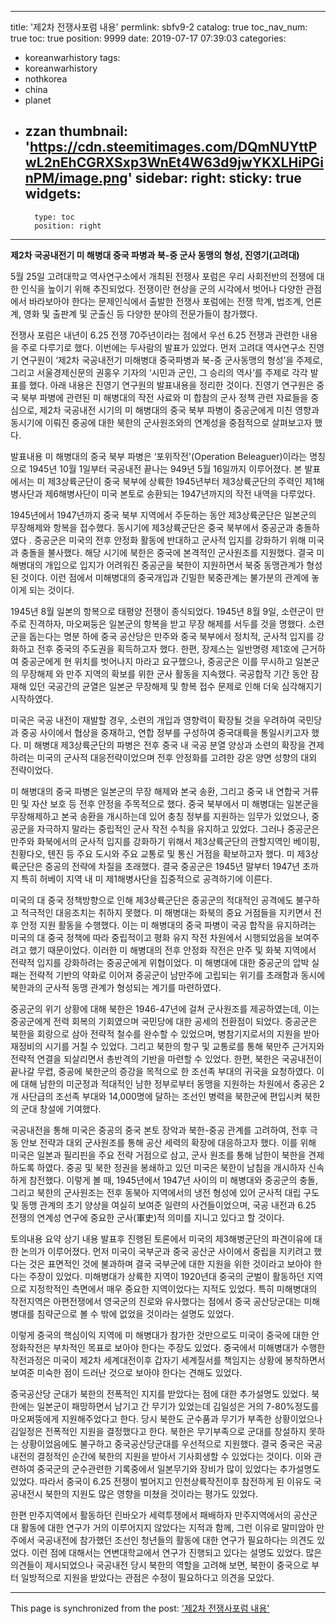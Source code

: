 
---
title: '제2차 전쟁사포럼 내용'
permlink: sbfv9-2
catalog: true
toc_nav_num: true
toc: true
position: 9999
date: 2019-07-17 07:39:03
categories:
- koreanwarhistory
tags:
- koreanwarhistory
- nothkorea
- china
- planet
- zzan
thumbnail: 'https://cdn.steemitimages.com/DQmNUYttPwL2nEhCGRXSxp3WnEt4W63d9jwYKXLHiPGinPM/image.png'
sidebar:
    right:
        sticky: true
widgets:
    -
        type: toc
        position: right
---


**제2차 국공내전기 미 해병대 중국 파병과 북-중 군사 동맹의 형성, 진영기(고려대)**

5월 25일 고려대학교 역사연구소에서 개최된 전쟁사 포럼은 우리 사회전반의 전쟁에 대한 인식을 높이기 위해 추진되었다. 전쟁이란 현상을 군의 시각에서 벗어나 다양한 관점에서 바라보아야 한다는 문제인식에서 출발한 전쟁사 포럼에는 전쟁 학계, 법조계, 언론계, 영화 및 출판계 및 군출신 등 다양한 분야의 전문가들이 참가했다.

전쟁사 포럼은 내년이 6.25 전쟁 70주년이라는 점에서 우선 6.25 전쟁과 관련한 내용을 주로 다루기로 했다. 이번에는 두사람의 발표가 있었다. 먼저 고려대 역사연구소 진영기 연구원이 ‘제2차 국공내전기 미해병대 중국파병과 북-중 군사동맹의 형성’을 주제로, 그리고 서울경제신문의 권홍우 기자의 ‘시민과 군인, 그 승리의 역사’를 주제로 각각 발표를 했다. 아래 내용은 진영기 연구원의 발표내용을 정리한 것이다. 진영기 연구원은 중국 북부 파병에 관련된 미 해병대의 작전 사료와 미 합참의 군사 정책 관련 자료들을 중심으로, 제2차 국공내전 시기의 미 해병대의 중국 북부 파병이 중공군에게 미친 영향과 동시기에 이뤄진 중공에 대한 북한의 군사원조와의 연계성을 중점적으로 살펴보고자  했다.        

발표내용
미 해병대의 중국 북부 파병은 ‘포위작전'(Operation Beleaguer)이라는 명칭으로 1945년 10월 1일부터 국공내전 끝나는 949년 5월 16일까지 이루어졌다. 본 발표에서는 미 제3상륙군단이 중국 북부에 상륙한 1945년부터 제3상륙군단의 주력인 제1해병사단과 제6해병사단이 미국 본토로 송환되는 1947년까지의 작전 내역을 다루었다. 

1945년에서 1947년까지 중국 북부 지역에서 주둔하는 동안 제3상륙군단은 일본군의 무장해제와 항복을 접수했다. 동시기에 제3상륙군단은 중국 북부에서 중공군과 충돌하였다 . 중공군은 미국의 전후 안정화 활동에 반대하고 군사적 입지를 강화하기 위해 미국과 충돌을 불사했다. 해당 시기에 북한은 중국에 본격적인 군사원조를 지원했다. 결국 미 해병대의 개입으로 입지가 어려워진 중공군을 북한이 지원하면서 북중 동맹관계가 형성된 것이다. 이런 점에서 미해병대의 중국개입과 긴밀한 북중관계는 불가분의 관계에 놓이게 되는 것이다.

1945년 8월 일본의 항복으로 태평양 전쟁이 종식되었다. 1945년 8월 9일, 소련군이 만주로 진격하자, 마오쩌둥은 일본군의 항복을 받고 무장 해제를 서두를 것을 명했다. 소련군을 돕는다는 명분 하에 중국 공산당은 만주와 중국 북부에서 정치적, 군사적 입지를 강화하고 전후 중국의 주도권을 획득하고자 했다. 한편, 장제스는 일반명령 제1호에 근거하여 중공군에게 현 위치를 벗어나지 마라고 요구했으나, 중공군은 이를 무시하고 일본군의 무장해제 와 만주 지역의 확보를 위한 군사 활동을 지속했다. 국공합작 기간 동안 잠재해 있던 국공간의 균열은 일본군 무장해제 및 항복 접수 문제로 인해 더욱 심각해지기 시작하였다. 

미국은 국공 내전이 재발할 경우, 소련의 개입과 영향력이 확장될 것을 우려하여 국민당과 중공 사이에서 협상을 중재하고, 연합 정부를 구성하여 중국대륙을 통일시키고자 했다. 미 해병대 제3상륙군단의 파병은 전후 중국 내 국공 분열 양상과 소련의 확장을 견제하려는 미국의 군사적 대응전략이었으며 전후 안정화를 고려한 강온 양면 성향의 대외 전략이었다.   

미 해병대의 중국 파병은 일본군의 무장 해제와 본국 송환, 그리고 중국 내 연합국 거류민 및 자산 보호 등 전후 안정을 주목적으로 했다. 중국 북부에서 미 해병대는 일본군을 무장해제하고 본국 송환을 개시하는데 있어 충칭 정부를 지원하는 임무가 있었으나, 중공군을 자극하지 말라는 중립적인 군사 작전 수칙을 유지하고 있었다. 그러나 중공군은 만주와 화북에서의 군사적 입지를 강화하기 위해서 제3상륙군단의 관할지역인 베이핑, 친황다오, 톈진 등 주요 도시와 주요 교통로 및 통신 거점을 확보하고자 했다. 미 제3상륙군단은 중공의 전략에 차질을 초래했다. 결국 중공군은 1945년 말부터 1947년 초까지 특히 허베이 지역 내 미 제1해병사단을 집중적으로 공격하기에 이른다.  

미국의 대 중국 정책방향으로 인해 제3상륙군단은 중공군의 적대적인 공격에도 불구하고 적극적인 대응조치는 취하지 못했다. 미 해병대는 화북의 중요 거점들을 지키면서 전후 안정 지원 활동을 수행했다. 이는 미 해병대의 중국 파병이 국공 합작을 유지하려는 미국의 대 중국 정책에 따라 중립적이고 평화 유지 작전 차원에서 시행되었음을 보여주려고 했기 때문이었다. 이러한 미 해병대의 전후 안정화 작전은 만주 및 화북 지역에서 전략적 입지를 강화하려는 중공군에게 위협이었다. 미 해병대에 대한 중공군의 압박 실패는 전략적 기반의 약화로 이어져 중공군이 남만주에 고립되는 위기를 초래함과 동시에 북한과의 군사적 동맹 관계가 형성되는 계기를 마련하였다.

중공군의 위기 상황에 대해 북한은 1946-47년에 걸쳐 군사원조를 제공하였는데, 이는 중공군에게 전력 회복의 기회였으며 국민당에 대한 공세의 전환점이 되었다. 중공군은 북한을 회랑으로 삼아 전략적 철수를 완수할 수 있었으며, 병참기지로서의 지원을 받아 재정비의 시기를 거칠 수 있었다. 그리고 북한의 항구 및 교통로를 통해 북만주 근거지와 전략적 연결을 되살리면서 총반격의 기반을 마련할 수 있었다. 한편, 북한은 국공내전이 끝나갈 무렵, 중공에 북한군의 증강을 목적으로 한 조선족 부대의 귀국을 요청하였다. 이에 대해 남한의 미군정과 적대적인 남한 정부로부터 동맹을 지원하는 차원에서 중공은 2개 사단급의 조선족 부대와 14,000명에 달하는 조선인 병력을 북한군에 편입시켜 북한의 군대 창설에 기여했다.   

국공내전을 통해 미국은 중공의 중국 본토 장악과 북한-중공 관계를 고려하여, 전후 극동 안보 전략과 대외 군사원조를 통해 공산 세력의 확장에 대응하고자 했다. 이를 위해 미국은 일본과 필리핀을 주요 전략 거점으로 삼고, 군사 원조를 통해 남한이 북한을 견제하도록 하였다. 중공 및 북한 정권을 봉쇄하고 있던 미국은 북한이 남침을 개시하자 신속하게 참전했다. 이렇게 볼 때, 1945년에서 1947년 사이의 미 해병대와 중공군의 충돌, 그리고 북한의 군사원조는 전후 동북아 지역에서의 냉전 형성에 있어 군사적 대립 구도 및 동맹 관계의 초기 양상을 여실히 보여준 일련의 사건들이었으며, 국공 내전과 6.25 전쟁의 연계성 연구에  중요한 군사(軍史)적 의미를 지니고 있다고 할 것이다. 

토의내용 요약
상기 내용 발표후 진행된 토론에서 미국의 제3해병군단의 파견이유에 대한 논의가 이루어졌다. 먼저 미국이 국부군과 중국 공산군 사이에서 중립을 지키려고 했다는 것은 표면적인 것에 불과하며 결국 국부군에 대한 지원을 위한 것이라고 보아야 한다는 주장이 있었다. 미해병대가 상륙한 지역이 1920년대 중국의 군벌이 활동하던 지역으로 지정학적인 측면에서 매우 중요한 지역이었다는 지적도 있었다. 특히 미해병대의 작전지역은 아편전쟁에서 영국군의 진로와 유사했다는 점에서 중국 공산당군대는 미해병대를 침략군으로 볼 수 밖에 없었을 것이라는 설명도 있었다. 

이렇게 중국의 핵심이익 지역에 미 해병대가 참가한 것만으로도 미국이 중국에 대한 안정화작전은 부차적인 목표로 보아야 한다는 주장도 있었다. 중국에서 미해병대가 수행한 작전과정은 미국이 제2차 세계대전이후 갑자기 세계질서를 책임지는 상황에 봉착하면서 보여준 미숙한 점이 드러난 것으로 보아야 한다는 견해도 있었다. 

중국공산당 군대가 북한의 전폭적인 지지를 받았다는 점에 대한 추가설명도 있었다. 북한에는 일본군이 패망하면서 남기고 간 무기가 있었는데 김일성은 거의 7-80%정도를 마오쩌뚱에게 지원해주었다고 한다. 당시 북한도 군수품과 무기가 부족한 상황이었으나 김일정은 전폭적인 지원을 결정했다고 한다. 북한은 무기부족으로 군대를 창설하지 못하는 상황이었음에도 불구하고 중국공산당군대를 우선적으로 지원했다. 결국 중국은 국공내전의 결정적인 순간에 북한의 지원을 받아서 기사회생할 수 있었다는 것이다. 이와 관련하여 중국군의 군수관련한 기록중에서 일본무기와 장비가 많이 있었다는 추가설명도 있었다. 따라서 중국이 6.25 전쟁이 벌어지고 인천상륙작전이후 참전하게 된 이유도 국공내전시 북한의 지원도 많은 영향을 미쳤을 것이라는 평가도 있었다. 

한편 만주지역에서 활동하던 린바오가 세력투쟁에서 패배하자 만주지역에서의 공산군대 활동에 대한 연구가 거의 이루어지지 않았다는 지적과 함께, 그런 이유로 말미암아 만주에서 국공내전에 참가했던 조선인 청년들의 활동에 대한 연구가 필요하다는 의견도 있었다. 이런 점에 대해서는 연변대학교에서 연구가 진행되고 있다는 설명도 있었다. 많은 의견들이 제시되었으나 국공내전 당시 북한의 역할을 고려해 보면, 북한이 중국으로 부터 일방적으로 지원을 받았다는 관점은 수정이 필요하다고 의견을 모았다.

- - -

This page is synchronized from the post: ['제2차 전쟁사포럼 내용'](https://steemit.com/@wisdomandjustice/sbfv9-2)
